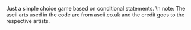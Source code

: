 Just a simple choice game based on conditional statements. \n
note: The ascii arts used in the code are from ascii.co.uk and the credit goes to the respective artists.
